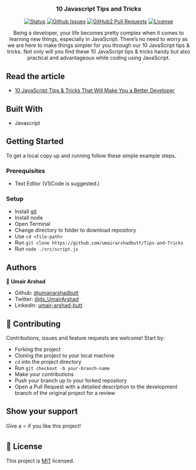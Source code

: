 <h3 align="center">10 Javascript Tips and Tricks</h3>

<div align="center">

[![Status](https://img.shields.io/badge/status-active-success.svg)](https://github.com/umairarshadbutt/Tips-and-Tricks)
[![Github Issues](https://img.shields.io/badge/GitHub-Issues-orange)](https://github.com/umairarshadbutt/Tips-and-Tricks/issues)
[![GitHub2 Pull Requests](https://img.shields.io/badge/GitHub-Pull%20Requests-blue)](https://github.com/umairarshadbutt/Tips-and-Tricks/pulls)
[![License](https://img.shields.io/badge/license-MIT-blue.svg)](/LICENSE)

</div>
<p align="center">Being a developer, your life becomes pretty complex when it comes to learning new things, especially in JavaScript. There’s no need to worry as we are here to make things simpler for you through our 10 JavaScript tips & tricks. Not only will you find these 10 JavaScript tips & tricks handy but also practical and advantageous while coding using JavaScript.</p>

## Read the article
- [10 JavaScript Tips & Tricks That Will Make You a Better Developer](https://www.microverse.org/blog/10-javascript-tips-make-you-a-better-developer)
## Built With

- Javascript

## Getting Started

To get a local copy up and running follow these simple example steps.

### Prerequisites

- Text Editor (VSCode is suggested.)

### Setup

- Install [git](https://git-scm.com/downloads)
- Install node
- Open Terminal
- Change directory to folder to download repository
- Use `cd <file-path>`
- Run `git clone https://github.com/umairarshadbutt/Tips-and-Tricks`
- Run `node ./src/script.js`

## Authors

👤 **Umair Arshad**

- Github: [@umairarshadbutt](https://github.com/umairarshadbutt)
- Twitter: [@its_UmairArshad](https://twitter.com/its_UmairArshad)
- Linkedin: [umair-arshad-butt](https://www.linkedin.com/in/umair-arshad-butt/)

## 🤝 Contributing

Contributions, issues and feature requests are welcome! Start by:

- Forking the project
- Cloning the project to your local machine
- `cd` into the project directory
- Run `git checkout -b your-branch-name`
- Make your contributions
- Push your branch up to your forked repository
- Open a Pull Request with a detailed description to the development branch of the original project for a review

## Show your support

Give a ⭐️ if you like this project!

## 📝 License

This project is [MIT](LICENSE) licensed.
